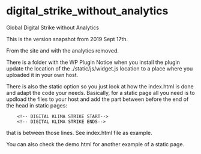 # digital_strike_without_analytics
Global Digital Strike without Analytics

This is the version snapshot from 2019 Sept 17th. 

From the site and with the analytics removed.

There is a folder with the WP Plugin 
Notice when you install the plugin update the location of the ./static/js/widget.js location 
to a place where you uploaded it in your own host. 

There is also the static option so you just look at how the index.html is done 
and adapt the code your needs. 
Basically, for a static page all you need is to updload the files to your host
and add the part between before the end of the head in static pages: 
```
    <!-- DIGITAL KLIMA STRIKE START-->
    <!-- DIGITAL KLIMA STRIKE ENDS-->
```
that is between those lines. See index.html file as example. 

You can also check the demo.html for another example of a static page. 
